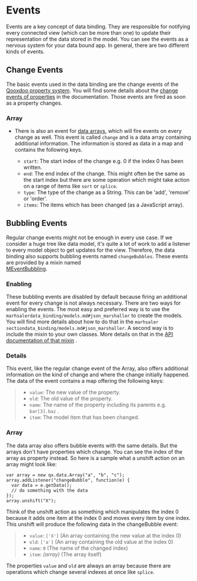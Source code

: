 # Events

Events are a key concept of data binding. They are responsible for notifying
every connected view (which can be more than one) to update their representation
of the data stored in the model. You can see the events as a nervous system for
your data bound app. In general, there are two different kinds of events.

## Change Events

The basic events used in the data binding are the change events of the
[Qooxdoo property system](/core/understanding_properties). You will find some
details about the
[change events of properties](/core/understanding_properties#change_events) in
the documentation. Those events are fired as soon as a property changes.

### Array

- There is also an event for [data arrays](models#data_array), which will fire
  events on every change as well. This event is called `change` and is a data
  array containing additional information. The information is stored as data in
  a map and contains the following keys.

  - `start`: The start index of the change e.g. 0 if the index 0 has been
    written.
  - `end`: The end index of the change. This might often be the same as the
    start index but there are some operation which might take action on a range
    of items like `sort` or `splice`.
  - `type`: The type of the change as a String. This can be 'add', 'remove' or
    'order'.
  - `items`: The items which has been changed (as a JavaScript array).

## Bubbling Events

Regular change events might not be enough in every use case. If we consider a
huge tree like data model, it's quite a lot of work to add a listener to every
model object to get updates for the view. Therefore, the data binding also
supports bubbling events named `changeBubbles`. These events are provided by a
mixin named  
[MEventBubbling](apps://apiviewer/#qx.data.marshal.MEventBubbling).

### Enabling

These bubbling events are disabled by default because firing an additional event
for every change is not always necessary. There are two ways for enabling the
events. The most easy and preferred way is to use the
`marhsalerdata_binding/models.md#json_marshaller` to create the models. You will
find more details about how to do that in the
`marhsaler sectiondata_binding/models.md#json_marshaller`. A second way is to
include the mixin to your own classes. More details on that in the
[API documentation of that mixin](apps:/apiviewer/#qx.data.marshal.MEventBubbling)
.

### Details

This event, like the regular change event of the Array, also offers additional
information on the kind of change and where the change initially happened. The
data of the event contains a map offering the following keys:

> - `value`: The new value of the property.
> - `old`: The old value of the property.
> - `name`: The name of the property including its parents e.g. `bar[3].baz` .
> - `item`: The model item that has been changed.

### Array

The data array also offers bubble events with the same details. But the arrays
don't have properties which change. You can see the index of the array as
property instead. So here is a sample what a unshift action on an array might
look like:

```
var array = new qx.data.Array("a", "b", "c");
array.addListener("changeBubble", function(e) {
  var data = e.getData();
  // do something with the data
});
array.unshift("X");
```

Think of the unshift action as something which manipulates the index 0 because
it adds one item at the index 0 and moves every item by one index. This unshift
will produce the following data in the changeBubble event:

> - `value`: `['X']` (An array containing the new value at the index 0)
> - `old`: `['a']` (An array containing the old value at the index 0)
> - `name`: `0` (The name of the changed index)
> - `item`: _(array)_ (The array itself)

The properties `value` and `old` are always an array because there are
operations which change several indexes at once like `splice`.
